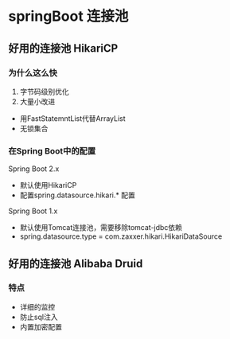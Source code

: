# springBoot 连接池

## 好用的连接池 HikariCP

### 为什么这么快
1. 字节码级别优化
2. 大量小改进
 * 用FastStatemntList代替ArrayList
 * 无锁集合
 
### 在Spring Boot中的配置

Spring Boot 2.x 
* 默认使用HikariCP
* 配置spring.datasource.hikari.* 配置

Spring Boot 1.x
* 默认使用Tomcat连接池，需要移除tomcat-jdbc依赖
* spring.datasource.type = com.zaxxer.hikari.HikariDataSource

## 好用的连接池 Alibaba Druid 
### 特点
* 详细的监控
* 防止sql注入
* 内置加密配置